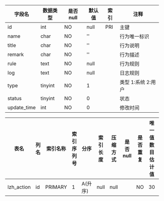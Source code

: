 |字段名|数据类型|是否null|默认值|索引|注释|
|------|--------|--------|------|----|----|
|id|int|NO|null|PRI|主键|
|name|char|NO|''||行为唯一标识|
|title|char|NO|''||行为说明|
|remark|char|NO|''||行为描述|
|rule|text|NO|null||行为规则|
|log|text|NO|null||日志规则|
|type|tinyint|NO|1||类型 1:系统 2:用户|
|status|tinyint|NO|0||状态|
|update_time|int|NO|0||修改时间|



|表名|列名|索引名称|索引序列号|分序|索引长度|压缩方式|是否null|是否重复|唯一值数目估计值|索引方法|列中描述索引信息|索引注释|
|----|----|--------|----------|----|--------|--------|--------|--------|----------------|--------|----------------|--------|
|lzh_action|id|PRIMARY|1|A(升序)|null|null||NO|30|BTREE|||
